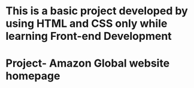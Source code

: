 # This is a basic project developed by using HTML and CSS only while learning Front-end Development
# Project- Amazon Global website homepage